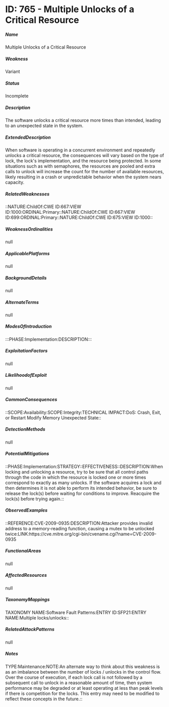# ID: 765 - Multiple Unlocks of a Critical Resource
<h5>Name</h5>Multiple Unlocks of a Critical Resource
<h5>Weakness</h5>Variant
<h5>Status</h5>Incomplete
<h5>Description</h5>The software unlocks a critical resource more times than intended, leading to an unexpected state in the system.
<h5>ExtendedDescription</h5>When software is operating in a concurrent environment and repeatedly unlocks a critical resource, the consequences will vary based on the type of lock, the lock's implementation, and the resource being protected. In some situations such as with semaphores, the resources are pooled and extra calls to unlock will increase the count for the number of available resources, likely resulting in a crash or unpredictable behavior when the system nears capacity.
<h5>RelatedWeaknesses</h5>::NATURE:ChildOf:CWE ID:667:VIEW ID:1000:ORDINAL:Primary::NATURE:ChildOf:CWE ID:667:VIEW ID:699:ORDINAL:Primary::NATURE:ChildOf:CWE ID:675:VIEW ID:1000::
<h5>WeaknessOrdinalities</h5>null
<h5>ApplicablePlatforms</h5>null
<h5>BackgroundDetails</h5>null
<h5>AlternateTerms</h5>null
<h5>ModesOfIntroduction</h5>:::PHASE:Implementation:DESCRIPTION:::
<h5>ExploitationFactors</h5>null
<h5>LikelihoodofExploit</h5>null
<h5>CommonConsequences</h5>::SCOPE:Availability:SCOPE:Integrity:TECHNICAL IMPACT:DoS: Crash, Exit, or Restart Modify Memory Unexpected State::
<h5>DetectionMethods</h5>null
<h5>PotentialMitigations</h5>::PHASE:Implementation:STRATEGY::EFFECTIVENESS::DESCRIPTION:When locking and unlocking a resource, try to be sure that all control paths through the code in which the resource is locked one or more times correspond to exactly as many unlocks. If the software acquires a lock and then determines it is not able to perform its intended behavior, be sure to release the lock(s) before waiting for conditions to improve. Reacquire the lock(s) before trying again.::
<h5>ObservedExamples</h5>::REFERENCE:CVE-2009-0935:DESCRIPTION:Attacker provides invalid address to a memory-reading function, causing a mutex to be unlocked twice:LINK:https://cve.mitre.org/cgi-bin/cvename.cgi?name=CVE-2009-0935
<h5>FunctionalAreas</h5>null
<h5>AffectedResources</h5>null
<h5>TaxonomyMappings</h5>TAXONOMY NAME:Software Fault Patterns:ENTRY ID:SFP21:ENTRY NAME:Multiple locks/unlocks::
<h5>RelatedAttackPatterns</h5>null
<h5>Notes</h5>TYPE:Maintenance:NOTE:An alternate way to think about this weakness is as an imbalance between the number of locks / unlocks in the control flow. Over the course of execution, if each lock call is not followed by a subsequent call to unlock in a reasonable amount of time, then system performance may be degraded or at least operating at less than peak levels if there is competition for the locks. This entry may need to be modified to reflect these concepts in the future.::

